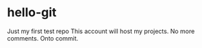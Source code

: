 # hello-git
Just my first test repo
This account will host my projects.
No more comments.
Onto commit.
